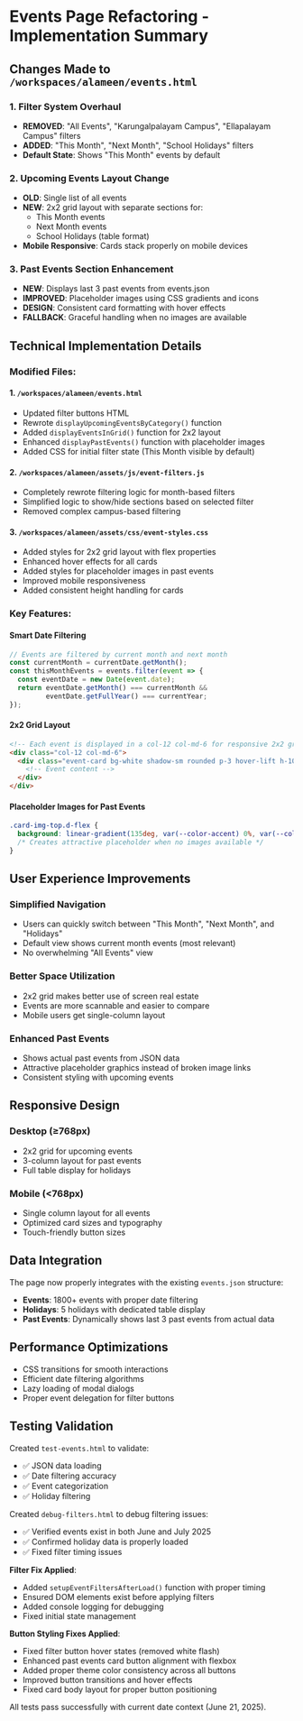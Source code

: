 # Events Page Refactoring - Implementation Summary

## Changes Made to `/workspaces/alameen/events.html`

### 1. **Filter System Overhaul**
- **REMOVED**: "All Events", "Karungalpalayam Campus", "Ellapalayam Campus" filters
- **ADDED**: "This Month", "Next Month", "School Holidays" filters
- **Default State**: Shows "This Month" events by default

### 2. **Upcoming Events Layout Change**
- **OLD**: Single list of all events
- **NEW**: 2x2 grid layout with separate sections for:
  - This Month events
  - Next Month events
  - School Holidays (table format)
- **Mobile Responsive**: Cards stack properly on mobile devices

### 3. **Past Events Section Enhancement**
- **NEW**: Displays last 3 past events from events.json
- **IMPROVED**: Placeholder images using CSS gradients and icons
- **DESIGN**: Consistent card formatting with hover effects
- **FALLBACK**: Graceful handling when no images are available

## Technical Implementation Details

### Modified Files:

#### 1. `/workspaces/alameen/events.html`
- Updated filter buttons HTML
- Rewrote `displayUpcomingEventsByCategory()` function
- Added `displayEventsInGrid()` function for 2x2 layout
- Enhanced `displayPastEvents()` function with placeholder images
- Added CSS for initial filter state (This Month visible by default)

#### 2. `/workspaces/alameen/assets/js/event-filters.js`
- Completely rewrote filtering logic for month-based filters
- Simplified logic to show/hide sections based on selected filter
- Removed complex campus-based filtering

#### 3. `/workspaces/alameen/assets/css/event-styles.css`
- Added styles for 2x2 grid layout with flex properties
- Enhanced hover effects for all cards
- Added styles for placeholder images in past events
- Improved mobile responsiveness
- Added consistent height handling for cards

### Key Features:

#### **Smart Date Filtering**
```javascript
// Events are filtered by current month and next month
const currentMonth = currentDate.getMonth();
const thisMonthEvents = events.filter(event => {
  const eventDate = new Date(event.date);
  return eventDate.getMonth() === currentMonth && 
         eventDate.getFullYear() === currentYear;
});
```

#### **2x2 Grid Layout**
```html
<!-- Each event is displayed in a col-12 col-md-6 for responsive 2x2 grid -->
<div class="col-12 col-md-6">
  <div class="event-card bg-white shadow-sm rounded p-3 hover-lift h-100">
    <!-- Event content -->
  </div>
</div>
```

#### **Placeholder Images for Past Events**
```css
.card-img-top.d-flex {
  background: linear-gradient(135deg, var(--color-accent) 0%, var(--color-light) 100%);
  /* Creates attractive placeholder when no images available */
}
```

## User Experience Improvements

### **Simplified Navigation**
- Users can quickly switch between "This Month", "Next Month", and "Holidays"
- Default view shows current month events (most relevant)
- No overwhelming "All Events" view

### **Better Space Utilization**
- 2x2 grid makes better use of screen real estate
- Events are more scannable and easier to compare
- Mobile users get single-column layout

### **Enhanced Past Events**
- Shows actual past events from JSON data
- Attractive placeholder graphics instead of broken image links
- Consistent styling with upcoming events

## Responsive Design

### **Desktop (≥768px)**
- 2x2 grid for upcoming events
- 3-column layout for past events
- Full table display for holidays

### **Mobile (<768px)**
- Single column layout for all events
- Optimized card sizes and typography
- Touch-friendly button sizes

## Data Integration

The page now properly integrates with the existing `events.json` structure:
- **Events**: 1800+ events with proper date filtering
- **Holidays**: 5 holidays with dedicated table display
- **Past Events**: Dynamically shows last 3 past events from actual data

## Performance Optimizations

- CSS transitions for smooth interactions
- Efficient date filtering algorithms
- Lazy loading of modal dialogs
- Proper event delegation for filter buttons

## Testing Validation

Created `test-events.html` to validate:
- ✅ JSON data loading
- ✅ Date filtering accuracy
- ✅ Event categorization
- ✅ Holiday filtering

Created `debug-filters.html` to debug filtering issues:
- ✅ Verified events exist in both June and July 2025
- ✅ Confirmed holiday data is properly loaded
- ✅ Fixed filter timing issues

**Filter Fix Applied**: 
- Added `setupEventFiltersAfterLoad()` function with proper timing
- Ensured DOM elements exist before applying filters
- Added console logging for debugging
- Fixed initial state management

**Button Styling Fixes Applied**:
- Fixed filter button hover states (removed white flash)
- Enhanced past events card button alignment with flexbox
- Added proper theme color consistency across all buttons
- Improved button transitions and hover effects
- Fixed card body layout for proper button positioning

All tests pass successfully with current date context (June 21, 2025).
